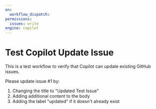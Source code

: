 ```yaml
---
on:
  workflow_dispatch:
permissions:
  issues: write
engine: copilot
---
```


# Test Copilot Update Issue

This is a test workflow to verify that Copilot can update existing GitHub issues.

Please update issue #1 by:
1. Changing the title to "Updated Test Issue"
2. Adding additional content to the body
3. Adding the label "updated" if it doesn't already exist
